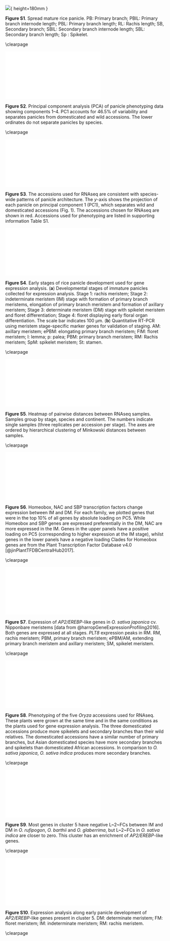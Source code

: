 
![](figures/Figure_S1.tif){ height=180mm }

**Figure S1**.
Spread mature rice panicle.
PB: Primary branch;
PBIL: Primary branch internode length;
PBL: Primary branch length;
RL: Rachis length;
SB, Secondary branch;
SBIL: Secondary branch internode length;
SBL: Secondary branch length;
Sp : Spikelet.

\clearpage

![](figures/Figure_S2.pdf)

**Figure S2**.
Principal component analysis (PCA) of panicle phenotyping data showing components 1–4.
PC1 accounts for 46.5% of variability and separates panicles from domesticated and wild accessions.
The lower ordinates do not separate panicles by species.

\clearpage

![](figures/Figure_S3.pdf)

**Figure S3**.
The accessions used for RNAseq are consistent with species-wide patterns of panicle architecture.
The *y*-axis shows the projection of each panicle on principal component 1 (PC1), which separates wild and domesticated accessions (Fig. 1).
The accessions chosen for RNAseq are shown in red.
Accessions used for phenotyping are listed in supporting information Table S1.

![](figures/Figure_S4.pdf)

**Figure S4**.
Early stages of rice panicle development used for gene expression analysis.
(**a**) Developmental stages of immature panicles collected for expression analysis.
Stage 1: rachis meristem;
Stage 2: indeterminate meristem (IM) stage with formation of primary branch meristems, elongation of primary branch meristem and formation of axillary meristem;
Stage 3: determinate meristem (DM) stage with spikelet meristem and floret differentiation;
Stage 4: floret displaying early floral organ differentiation.
The scale bar indicates 100 μm.
(**b**) Quantitative RT-PCR using meristem stage-specific marker genes for validation of staging.
AM: axillary meristem;
ePBM: elongating primary branch meristem;
FlM: floret meristem;
l: lemma; 
p: palea;
PBM: primary branch meristem;
RM: Rachis meristem;
SpM: spikelet meristem;
St: stamen.

\clearpage

![](figures/Figure_S5.pdf)

**Figure S5**.
Heatmap of pairwise distances between RNAseq samples.
Samples group by stage, species and continent.
The numbers indicate single samples (three replicates per accession per stage).
The axes are ordered by hierarchical clustering of Minkowski distances between samples.

\clearpage

![](figures/Figure_S6.pdf)

**Figure S6**.
Homeobox, NAC and SBP transcription factors change expression between IM and DM.
For each family, we plotted genes that were in the top 10% of all genes by absolute loading on PC5.
While Homeobox and SBP genes are expressed preferentially in the DM, NAC are more expressed in the IM.
Genes in the upper panels have a positive loading on PC5 (corresponding to higher expression at the IM stage), whilst genes in the lower panels have a negative loading
Clades for Homeobox genes are from the Plant Transcription Factor Database v4.0 [@jinPlantTFDBCentralHub2017].

\clearpage

![](figures/Figure_S7.pdf)

**Figure S7**.
Expression of *AP2/EREBP*-like genes in *O. sativa japonica* cv. Nipponbare meristems [data from @harropGeneExpressionProfiling2016].
Both genes are expressed at all stages.
*PLT8* expression peaks in RM.
RM, rachis meristem; PBM, primary branch meristem; ePBM/AM, extending primary branch meristem and axillary meristem; SM, spikelet meristem.

\clearpage

![](figures/Figure_S8.pdf)

**Figure S8**.
Phenotyping of the five *Oryza* accessions used for RNAseq.
These plants were grown at the same time and in the same conditions as the plants used for gene expression analysis.
The three domesticated accessions produce more spikelets and secondary branches than their wild relatives.
The domesticated accessions have a similar number of primary branches, but Asian domesticated species have more secondary branches and spikelets than domesticated African accessions.
In comparison to *O. sativa japonica*, *O. sativa indica* produces more secondary branches.

\clearpage

![](figures/Figure_S9.pdf)

**Figure S9**.
Most genes in cluster 5 have negative L~2~FCs between IM and DM in *O. rufipogon*, *O. barthii* and *O. glaberrima*, but L~2~FCs in *O. sativa indica* are closer to zero.
This cluster has an enrichment of *AP2/EREBP*-like genes.

\clearpage

![](figures/Figure_S10.pdf)

**Figure S10**.
Expression analysis along early panicle development of *AP2/EREBP*-like genes present in cluster 5.
DM: determinate meristem;
FM: floret meristem;
IM: indeterminate meristem;
RM: rachis meristem.

\clearpage

